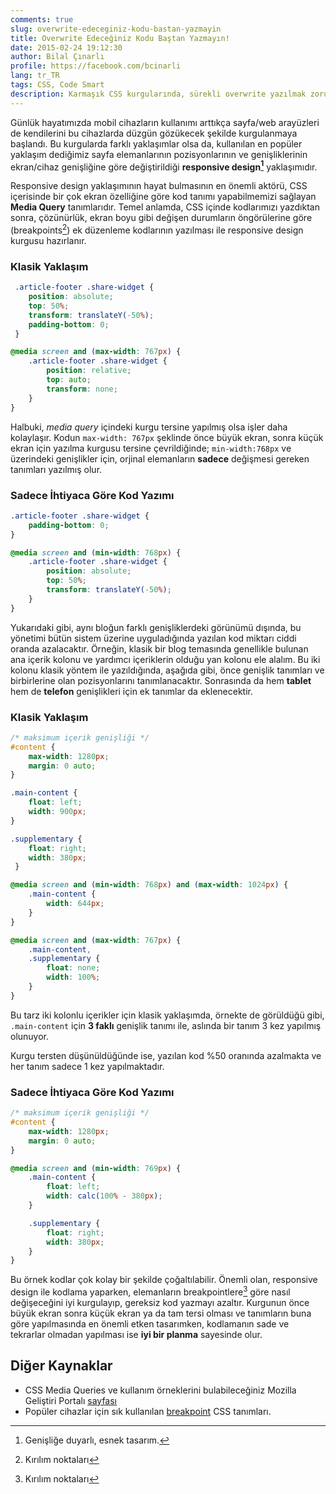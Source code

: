 ```yaml
---
comments: true
slug: overwrite-edeceginiz-kodu-bastan-yazmayin
title: Overwrite Edeceğiniz Kodu Baştan Yazmayın!
date: 2015-02-24 19:12:30
author: Bilal Çınarlı
profile: https://facebook.com/bcinarli
lang: tr_TR
tags: CSS, Code Smart
description: Karmaşık CSS kurgularında, sürekli overwrite yazılmak zorunda kalınır. Halbuki CSS kurgusu düzgün yapıldığında daha sade ve kolay kontrol edilebilir bir yapıya sahip olursunuz.
---
```

Günlük hayatımızda mobil cihazların kullanımı arttıkça sayfa/web arayüzleri de kendilerini bu cihazlarda düzgün gözükecek şekilde kurgulanmaya başlandı. Bu kurgularda farklı yaklaşımlar olsa da, kullanılan en popüler yaklaşım dediğimiz sayfa elemanlarının pozisyonlarının ve genişliklerinin ekran/cihaz genişliğine göre değiştirildiği __responsive design[^1]__ yaklaşımıdır.

Responsive design yaklaşımının hayat bulmasının en önemli aktörü, CSS içerisinde bir çok ekran özelliğine göre kod tanımı yapabilmemizi sağlayan __Media Query__ tanımlarıdır. Temel anlamda, CSS içinde kodlarımızı yazdıktan sonra, çözünürlük, ekran boyu gibi değişen durumların öngörülerine göre (breakpoints[^2]) ek düzenleme kodlarının yazılması ile responsive design kurgusu hazırlanır.

### Klasik Yaklaşım
```css
 .article-footer .share-widget {
    position: absolute;
    top: 50%;
    transform: translateY(-50%);
    padding-bottom: 0;
 }

@media screen and (max-width: 767px) {
    .article-footer .share-widget {
        position: relative;
        top: auto;
        transform: none;
    }
}
```

Halbuki, _media query_ içindeki kurgu tersine yapılmış olsa işler daha kolaylaşır. Kodun `max-width: 767px` şeklinde önce büyük ekran, sonra küçük ekran için yazılma kurgusu tersine çevrildiğinde; `min-width:768px` ve üzerindeki genişlikler için, orjinal elemanların __sadece__ değişmesi gereken tanımları yazılmış olur.

### Sadece İhtiyaca Göre Kod Yazımı
```css
.article-footer .share-widget {
    padding-bottom: 0;
}

@media screen and (min-width: 768px) {
    .article-footer .share-widget {
        position: absolute;
        top: 50%;
        transform: translateY(-50%);
    }
}
```

Yukarıdaki gibi, aynı bloğun farklı genişliklerdeki görünümü dışında, bu yönetimi bütün sistem üzerine uyguladığında yazılan kod miktarı ciddi oranda azalacaktır. Örneğin, klasik bir blog temasında genellikle bulunan ana içerik kolonu ve yardımcı içeriklerin olduğu yan kolonu ele alalım. Bu iki kolonu klasik yöntem ile yazıldığında, aşağıda gibi, önce genişlik tanımları ve birbirlerine olan pozisyonlarını tanımlanacaktır. Sonrasında da hem __tablet__ hem de __telefon__ genişlikleri için ek tanımlar da eklenecektir.

### Klasik Yaklaşım
```css
/* maksimum içerik genişliği */
#content {
    max-width: 1280px;
    margin: 0 auto;
}

.main-content {
    float: left;
    width: 900px;
}

.supplementary {
    float: right;
    width: 380px;
 }

@media screen and (min-width: 768px) and (max-width: 1024px) {
    .main-content {
        width: 644px;
    }
}

@media screen and (max-width: 767px) {
    .main-content,
    .supplementary {
        float: none;
        width: 100%;
    }
}
```

Bu tarz iki kolonlu içerikler için klasik yaklaşımda, örnekte de görüldüğü gibi, `.main-content` için __3 faklı__ genişlik tanımı ile, aslında bir tanım 3 kez yapılmış olunuyor. 

Kurgu tersten düşünüldüğünde ise, yazılan kod %50 oranında azalmakta ve her tanım sadece 1 kez yapılmaktadır.

### Sadece İhtiyaca Göre Kod Yazımı
```css
/* maksimum içerik genişliği */
#content {
    max-width: 1280px;
    margin: 0 auto;
}

@media screen and (min-width: 769px) {
    .main-content {
        float: left;
        width: calc(100% - 380px);
    }

    .supplementary {
        float: right;
        width: 380px;
    }
}
```

Bu örnek kodlar çok kolay bir şekilde çoğaltılabilir. Önemli olan, responsive design ile kodlama yaparken, elemanların breakpointlere[^2] göre nasıl değişeceğini iyi kurgulayıp, gereksiz kod yazmayı azaltır. Kurgunun önce büyük ekran sonra küçük ekran ya da tam tersi olması ve tanımların buna göre yapılmasında en önemli etken tasarımken, kodlamanın sade ve tekrarlar olmadan yapılması ise __iyi bir planma__ sayesinde olur.

## Diğer Kaynaklar
- CSS Media Queries ve kullanım örneklerini bulabileceğiniz Mozilla Geliştiri Portalı [sayfası](https://developer.mozilla.org/en-US/docs/Web/Guide/CSS/Media_queries)
- Popüler cihazlar için sık kullanılan [breakpoint](http://responsivedesign.is/develop/browser-feature-support/media-queries-for-common-device-breakpoints) CSS tanımları.

[^1]: Genişliğe duyarlı, esnek tasarım.
[^2]: Kırılım noktaları

